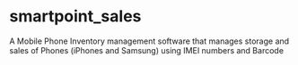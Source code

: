 # smartpoint_sales
A Mobile Phone Inventory management software that manages storage and sales of Phones (iPhones and Samsung) using IMEI numbers and Barcode
